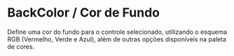 # BackColor / Cor de Fundo

Define uma cor do fundo  para o controle selecionado, utilizando o esquema RGB \(Vermelho, Verde e Azul\), além de outras opções disponíveis na paleta de cores.

